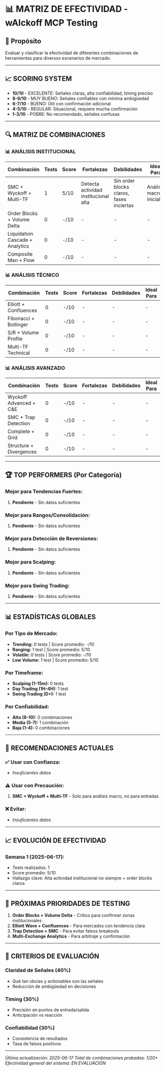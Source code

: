 # 📊 MATRIZ DE EFECTIVIDAD - wAIckoff MCP Testing

## 🎯 Propósito
Evaluar y clasificar la efectividad de diferentes combinaciones de herramientas para diversos escenarios de mercado.

---

## 📈 SCORING SYSTEM
- **10/10** - EXCELENTE: Señales claras, alta confiabilidad, timing preciso
- **8-9/10** - MUY BUENO: Señales confiables con mínima ambigüedad  
- **6-7/10** - BUENO: Útil con confirmación adicional
- **4-5/10** - REGULAR: Situacional, requiere mucha confirmación
- **1-3/10** - POBRE: No recomendado, señales confusas

---

## 🔍 MATRIZ DE COMBINACIONES

### 📊 ANÁLISIS INSTITUCIONAL

| Combinación | Tests | Score | Fortalezas | Debilidades | Ideal Para |
|-------------|-------|-------|------------|-------------|------------|
| SMC + Wyckoff + Multi-TF | 1 | 5/10 | Detecta actividad institucional alta | Sin order blocks claros, fases inciertas | Análisis macro inicial |
| Order Blocks + Volume Delta | 0 | -/10 | - | - | - |
| Liquidation Cascade + Analytics | 0 | -/10 | - | - | - |
| Composite Man + Flow | 0 | -/10 | - | - | - |

### 📊 ANÁLISIS TÉCNICO

| Combinación | Tests | Score | Fortalezas | Debilidades | Ideal Para |
|-------------|-------|-------|------------|-------------|------------|
| Elliott + Confluences | 0 | -/10 | - | - | - |
| Fibonacci + Bollinger | 0 | -/10 | - | - | - |
| S/R + Volume Profile | 0 | -/10 | - | - | - |
| Multi-TF Technical | 0 | -/10 | - | - | - |

### 📊 ANÁLISIS AVANZADO

| Combinación | Tests | Score | Fortalezas | Debilidades | Ideal Para |
|-------------|-------|-------|------------|-------------|------------|
| Wyckoff Advanced + C&E | 0 | -/10 | - | - | - |
| SMC + Trap Detection | 0 | -/10 | - | - | - |
| Complete + Grid | 0 | -/10 | - | - | - |
| Structure + Divergences | 0 | -/10 | - | - | - |

---

## 🏆 TOP PERFORMERS (Por Categoría)

### Mejor para Tendencias Fuertes:
1. **Pendiente** - Sin datos suficientes

### Mejor para Rangos/Consolidación:
1. **Pendiente** - Sin datos suficientes

### Mejor para Detección de Reversiones:
1. **Pendiente** - Sin datos suficientes

### Mejor para Scalping:
1. **Pendiente** - Sin datos suficientes

### Mejor para Swing Trading:
1. **Pendiente** - Sin datos suficientes

---

## 📊 ESTADÍSTICAS GLOBALES

### Por Tipo de Mercado:
- **Trending:** 0 tests | Score promedio: -/10
- **Ranging:** 1 test | Score promedio: 5/10  
- **Volatile:** 0 tests | Score promedio: -/10
- **Low Volume:** 1 test | Score promedio: 5/10

### Por Timeframe:
- **Scalping (1-15m):** 0 tests
- **Day Trading (1H-4H):** 1 test
- **Swing Trading (D+):** 1 test

### Por Confiabilidad:
- **Alta (8-10):** 0 combinaciones
- **Media (5-7):** 1 combinación
- **Baja (1-4):** 0 combinaciones

---

## 🎯 RECOMENDACIONES ACTUALES

### ✅ Usar con Confianza:
- *Insuficientes datos*

### ⚠️ Usar con Precaución:
1. **SMC + Wyckoff + Multi-TF** - Solo para análisis macro, no para entradas

### ❌ Evitar:
- *Insuficientes datos*

---

## 📈 EVOLUCIÓN DE EFECTIVIDAD

### Semana 1 (2025-06-17):
- Tests realizados: 1
- Score promedio: 5/10
- Hallazgo clave: Alta actividad institucional no siempre = order blocks claros

---

## 🔄 PRÓXIMAS PRIORIDADES DE TESTING

1. **Order Blocks + Volume Delta** - Crítico para confirmar zonas institucionales
2. **Elliott Wave + Confluences** - Para mercados con tendencia clara
3. **Trap Detection + SMC** - Para evitar falsos breakouts
4. **Multi-Exchange Analytics** - Para arbitraje y confirmación

---

## 📝 CRITERIOS DE EVALUACIÓN

### Claridad de Señales (40%)
- Qué tan obvias y actionables son las señales
- Reducción de ambigüedad en decisiones

### Timing (30%)
- Precisión en puntos de entrada/salida
- Anticipación vs reacción

### Confiabilidad (30%)
- Consistencia de resultados
- Tasa de falsos positivos

---

*Última actualización: 2025-06-17*
*Total de combinaciones probadas: 1/20+*
*Efectividad general del sistema: EN EVALUACIÓN*